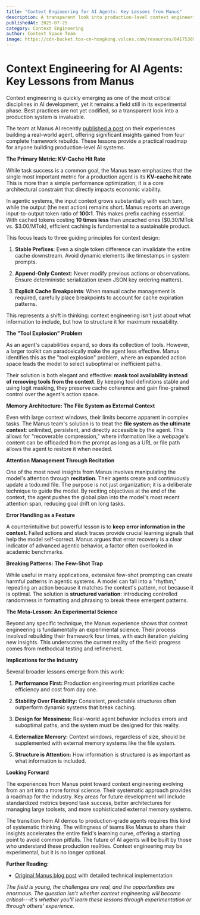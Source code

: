 ```yaml
---
title: "Context Engineering for AI Agents: Key Lessons from Manus"
description: A transparent look into production-level context engineering, revealing the critical insights gained from building real-world AI agents through four complete framework rebuilds.
publishedAt: 2025-07-25
category: Context Engineering
author: Context Space Team
image: https://cdn-bucket.tos-cn-hongkong.volces.com/resources/841753898364_.pic_1753898605201.jpg
---
```


# Context Engineering for AI Agents: Key Lessons from Manus

Context engineering is quickly emerging as one of the most critical
disciplines in AI development, yet it remains a field still in its
experimental phase. Best practices are not yet codified, so a
transparent look into a production system is invaluable.

The team at Manus AI recently [published a
post](https://manus.im/blog/Context-Engineering-for-AI-Agents-Lessons-from-Building-Manus)
on their experiences building a real-world agent, offering significant
insights gained from four complete framework rebuilds. These lessons
provide a practical roadmap for anyone building production-level AI
systems.

**The Primary Metric: KV-Cache Hit Rate**

While task success is a common goal, the Manus team emphasizes that the
single most important metric for a production agent is its **KV-cache
hit rate**. This is more than a simple performance optimization; it is a
core architectural constraint that directly impacts economic viability.

In agentic systems, the input context grows substantially with each
turn, while the output (the next action) remains short. Manus reports an
average input-to-output token ratio of **100:1**. This makes prefix
caching essential. With cached tokens costing **10 times less** than
uncached ones (\$0.30/MTok vs. \$3.00/MTok), efficient caching is
fundamental to a sustainable product.

This focus leads to three guiding principles for context design:

1.  **Stable Prefixes**: Even a single token difference can invalidate
    the entire cache downstream. Avoid dynamic elements like timestamps
    in system prompts.

2.  **Append-Only Context**: Never modify previous actions or
    observations. Ensure deterministic serialization (even JSON key
    ordering matters).

3.  **Explicit Cache Breakpoints**: When manual cache management is
    required, carefully place breakpoints to account for cache
    expiration patterns.

This represents a shift in thinking: context engineering isn\'t just
about what information to include, but how to structure it for maximum
reusability.

**The \"Tool Explosion\" Problem**

As an agent\'s capabilities expand, so does its collection of tools.
However, a larger toolkit can paradoxically make the agent less
effective. Manus identifies this as the \"tool explosion\" problem,
where an expanded action space leads the model to select suboptimal or
inefficient paths.

Their solution is both elegant and effective: **mask tool availability
instead of removing tools from the context**. By keeping tool
definitions stable and using logit masking, they preserve cache
coherence and gain fine-grained control over the agent\'s action space.

**Memory Architecture: The File System as External Context**

Even with large context windows, their limits become apparent in complex
tasks. The Manus team's solution is to treat the **file system as the
ultimate context**: unlimited, persistent, and directly accessible by
the agent. This allows for \"recoverable compression,\" where
information like a webpage\'s content can be offloaded from the prompt
as long as a URL or file path allows the agent to restore it when
needed.

**Attention Management Through Recitation**

One of the most novel insights from Manus involves manipulating the
model\'s attention through **recitation**. Their agents create and
continuously update a todo.md file. The purpose is not just
organization; it is a deliberate technique to guide the model. By
reciting objectives at the end of the context, the agent pushes the
global plan into the model\'s most recent attention span, reducing goal
drift on long tasks.

**Error Handling as a Feature**

A counterintuitive but powerful lesson is to **keep error information in
the context**. Failed actions and stack traces provide crucial learning
signals that help the model self-correct. Manus argues that error
recovery is a clear indicator of advanced agentic behavior, a factor
often overlooked in academic benchmarks.

**Breaking Patterns: The Few-Shot Trap**

While useful in many applications, extensive few-shot prompting can
create harmful patterns in agentic systems. A model can fall into a
\"rhythm,\" repeating an action because it matches the context\'s
pattern, not because it is optimal. The solution is **structured
variation**: introducing controlled randomness in formatting and
phrasing to break these emergent patterns.

**The Meta-Lesson: An Experimental Science**

Beyond any specific technique, the Manus experience shows that context
engineering is fundamentally an experimental science. Their process
involved rebuilding their framework four times, with each iteration
yielding new insights. This underscores the current reality of the
field: progress comes from methodical testing and refinement.

**Implications for the Industry**

Several broader lessons emerge from this work:

1.  **Performance First:** Production engineering must prioritize cache
    efficiency and cost from day one.

2.  **Stability Over Flexibility:** Consistent, predictable structures
    often outperform dynamic systems that break caching.

3.  **Design for Messiness:** Real-world agent behavior includes errors
    and suboptimal paths, and the system must be designed for this
    reality.

4.  **Externalize Memory:** Context windows, regardless of size, should
    be supplemented with external memory systems like the file system.

5.  **Structure is Attention:** How information is structured is as
    important as what information is included.

**Looking Forward**

The experiences from Manus point toward context engineering evolving
from an art into a more formal science. Their systematic approach
provides a roadmap for the industry. Key areas for future development
will include standardized metrics beyond task success, better
architectures for managing large toolsets, and more sophisticated
external memory systems.

The transition from AI demos to production-grade agents requires this
kind of systematic thinking. The willingness of teams like Manus to
share their insights accelerates the entire field\'s learning curve,
offering a starting point to avoid common pitfalls. The future of AI
agents will be built by those who understand these production realities.
Context engineering may be experimental, but it is no longer optional.

**Further Reading:**

-   [Original Manus blog
    post](https://manus.im/blog/Context-Engineering-for-AI-Agents-Lessons-from-Building-Manus)
    with detailed technical implementation

*The field is young, the challenges are real, and the opportunities are
enormous. The question isn\'t whether context engineering will become
critical---it\'s whether you\'ll learn these lessons through
experimentation or through others\' experience.*